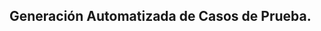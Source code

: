 ## Generación Automatizada de Casos de Prueba.

<!-- 
## Comparación entre la Generación de Casos de Prueba mediante Técnicas de IAG y los Enfoques Tradicionales.

## Desafíos y Limitaciones

-->